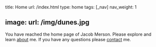 title: Home
url: /index.html
type: home
tags: [_nav]
nav_weight: 1

image:
    url: /img/dunes.jpg
---
You have reached the home page of Jacob Merson. Please explore and learn [about](about.html) me. If you have any questions please [contact](contact.html) me.
